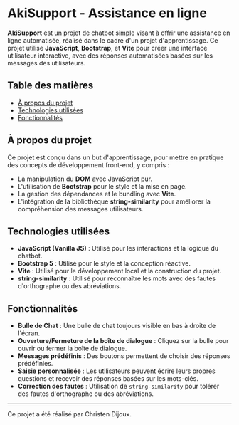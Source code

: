 # AkiSupport - Assistance en ligne

**AkiSupport** est un projet de chatbot simple visant à offrir une assistance en ligne automatisée, réalisé dans le cadre d'un projet d'apprentissage. Ce projet utilise **JavaScript**, **Bootstrap**, et **Vite** pour créer une interface utilisateur interactive, avec des réponses automatisées basées sur les messages des utilisateurs.

## Table des matières

- [À propos du projet](#à-propos-du-projet)
- [Technologies utilisées](#technologies-utilisées)
- [Fonctionnalités](#fonctionnalités)

## À propos du projet

Ce projet est conçu dans un but d'apprentissage, pour mettre en pratique des concepts de développement front-end, y compris :

- La manipulation du **DOM** avec JavaScript pur.
- L'utilisation de **Bootstrap** pour le style et la mise en page.
- La gestion des dépendances et le bundling avec **Vite**.
- L'intégration de la bibliothèque **string-similarity** pour améliorer la compréhension des messages utilisateurs.

## Technologies utilisées

- **JavaScript (Vanilla JS)** : Utilisé pour les interactions et la logique du chatbot.
- **Bootstrap 5** : Utilisé pour le style et la conception réactive.
- **Vite** : Utilisé pour le développement local et la construction du projet.
- **string-similarity** : Utilisé pour reconnaître les mots avec des fautes d'orthographe ou des abréviations.

## Fonctionnalités

- **Bulle de Chat** : Une bulle de chat toujours visible en bas à droite de l'écran.
- **Ouverture/Fermeture de la boîte de dialogue** : Cliquez sur la bulle pour ouvrir ou fermer la boîte de dialogue.
- **Messages prédéfinis** : Des boutons permettent de choisir des réponses prédéfinies.
- **Saisie personnalisée** : Les utilisateurs peuvent écrire leurs propres questions et recevoir des réponses basées sur les mots-clés.
- **Correction des fautes** : Utilisation de `string-similarity` pour tolérer des fautes d'orthographe ou des abréviations.

---

Ce projet a été réalisé par Christen Dijoux.
